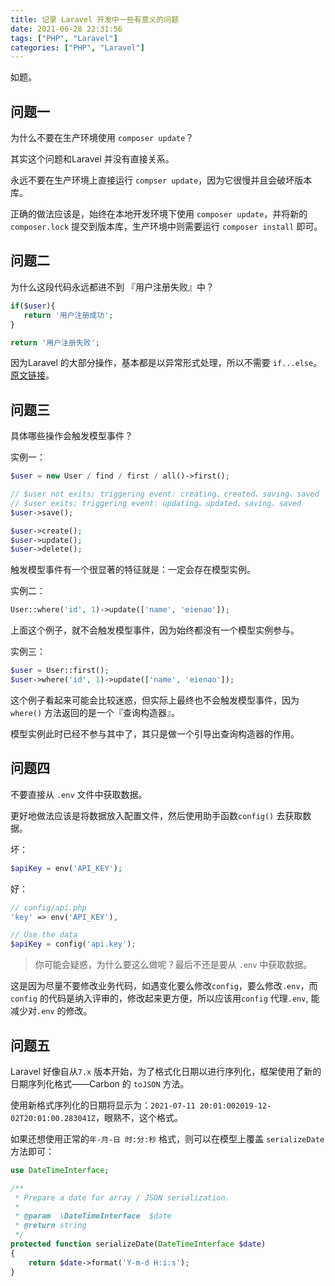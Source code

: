 ```yaml
---
title: 记录 Laravel 开发中一些有意义的问题
date: 2021-06-28 22:31:56
tags: ["PHP", "Laravel"]
categories: ["PHP", "Laravel"]
---
```


如题。

<!-- more -->

## 问题一
为什么不要在生产环境使用 `composer update`？

其实这个问题和Laravel 并没有直接关系。

永远不要在生产环境上直接运行 `compser update`，因为它很慢并且会破坏版本库。

正确的做法应该是，始终在本地开发环境下使用 `composer update`，并将新的`composer.lock` 提交到版本库，生产环境中则需要运行 `composer install` 即可。

## 问题二
为什么这段代码永远都进不到 『用户注册失败』中？
```php
if($user){
   return '用户注册成功';
}

return '用户注册失败';
```

因为Laravel 的大部分操作，基本都是以异常形式处理，所以不需要 `if...else`。[原文链接](https://learnku.com/articles/25947#reply84579)。

## 问题三
具体哪些操作会触发模型事件？

实例一：
```php
$user = new User / find / first / all()->first();

// $user not exits; triggering event: creating、created、saving、saved
// $user exits; triggering event: updating、updated、saving、saved
$user->save(); 

$user->create();
$user->update();
$user->delete();
```
触发模型事件有一个很显著的特征就是：一定会存在模型实例。

实例二：
```php
User::where('id', 1)->update(['name', 'eienao']); 
```
上面这个例子，就不会触发模型事件，因为始终都没有一个模型实例参与。

实例三：
```php
$user = User::first();
$user->where('id', 1)->update(['name', 'eienao']); 
```
这个例子看起来可能会比较迷惑，但实际上最终也不会触发模型事件，因为 `where()` 方法返回的是一个『查询构造器』。

模型实例此时已经不参与其中了，其只是做一个引导出查询构造器的作用。

## 问题四
不要直接从 `.env` 文件中获取数据。

更好地做法应该是将数据放入配置文件，然后使用助手函数`config()` 去获取数据。

坏：
```php
$apiKey = env('API_KEY');
```

好：
```php
// config/api.php
'key' => env('API_KEY'),

// Use the data
$apiKey = config('api.key');
```

> 你可能会疑惑，为什么要这么做呢？最后不还是要从 `.env` 中获取数据。 

这是因为尽量不要修改业务代码，如遇变化要么修改`config`，要么修改`.env`，而`config` 的代码是纳入评审的，修改起来更方便，所以应该用`config` 代理`.env`, 能减少对`.env` 的修改。

## 问题五
Laravel 好像自从`7.x` 版本开始，为了格式化日期以进行序列化，框架使用了新的日期序列化格式——Carbon 的 `toJSON` 方法。

使用新格式序列化的日期将显示为：`2021-07-11 20:01:002019-12-02T20:01:00.283041Z`，眼熟不，这个格式。

如果还想使用正常的`年-月-日 时:分:秒` 格式，则可以在模型上覆盖 `serializeDate` 方法即可：
```php
use DateTimeInterface;

/**
 * Prepare a date for array / JSON serialization.
 *
 * @param  \DateTimeInterface  $date
 * @return string
 */
protected function serializeDate(DateTimeInterface $date)
{
    return $date->format('Y-m-d H:i:s');
}
```